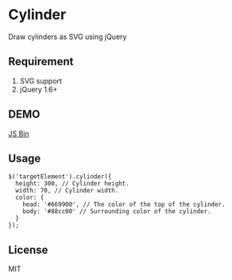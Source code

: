 # Cylinder
Draw cylinders as SVG using jQuery

## Requirement
1. SVG support
2. jQuery 1.6+

## DEMO
<a href="http://jsbin.com/pemivaw/17/edit?html,output" target="_blank">JS Bin</a>

## Usage
```
$('targetElement').cylinder({
  height: 300, // Cylinder height.
  width: 70, // Cylinder width.
  color: {
    head: '#669900', // The color of the top of the cylinder.
    body: '#88cc00' // Surrounding color of the cylinder.
  }
});
```

## License
MIT
